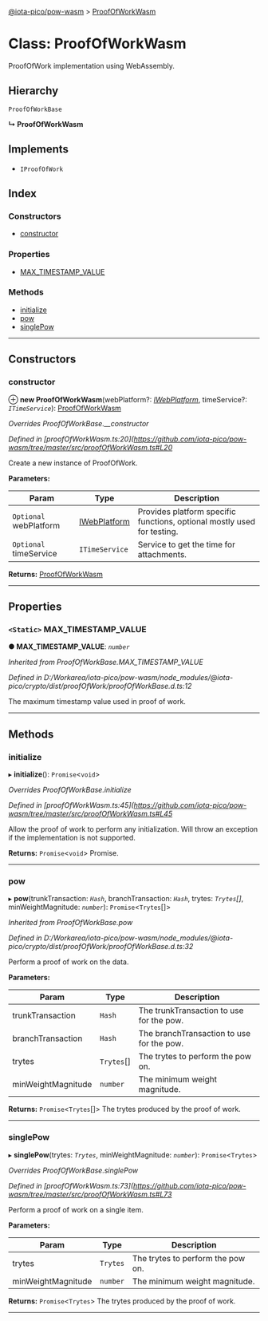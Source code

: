 [@iota-pico/pow-wasm](../README.md) > [ProofOfWorkWasm](../classes/proofofworkwasm.md)

# Class: ProofOfWorkWasm

ProofOfWork implementation using WebAssembly.

## Hierarchy

 `ProofOfWorkBase`

**↳ ProofOfWorkWasm**

## Implements

* `IProofOfWork`

## Index

### Constructors

* [constructor](proofofworkwasm.md#constructor)

### Properties

* [MAX_TIMESTAMP_VALUE](proofofworkwasm.md#max_timestamp_value)

### Methods

* [initialize](proofofworkwasm.md#initialize)
* [pow](proofofworkwasm.md#pow)
* [singlePow](proofofworkwasm.md#singlepow)

---

## Constructors

<a id="constructor"></a>

###  constructor

⊕ **new ProofOfWorkWasm**(webPlatform?: *[IWebPlatform](../interfaces/iwebplatform.md)*, timeService?: *`ITimeService`*): [ProofOfWorkWasm](proofofworkwasm.md)

*Overrides ProofOfWorkBase.__constructor*

*Defined in [proofOfWorkWasm.ts:20](https://github.com/iota-pico/pow-wasm/tree/master/src/proofOfWorkWasm.ts#L20*

Create a new instance of ProofOfWork.

**Parameters:**

| Param | Type | Description |
| ------ | ------ | ------ |
| `Optional` webPlatform | [IWebPlatform](../interfaces/iwebplatform.md) |  Provides platform specific functions, optional mostly used for testing. |
| `Optional` timeService | `ITimeService` |  Service to get the time for attachments. |

**Returns:** [ProofOfWorkWasm](proofofworkwasm.md)

___

## Properties

<a id="max_timestamp_value"></a>

### `<Static>` MAX_TIMESTAMP_VALUE

**● MAX_TIMESTAMP_VALUE**: *`number`*

*Inherited from ProofOfWorkBase.MAX_TIMESTAMP_VALUE*

*Defined in D:/Workarea/iota-pico/pow-wasm/node_modules/@iota-pico/crypto/dist/proofOfWork/proofOfWorkBase.d.ts:12*

The maximum timestamp value used in proof of work.

___

## Methods

<a id="initialize"></a>

###  initialize

▸ **initialize**(): `Promise`<`void`>

*Overrides ProofOfWorkBase.initialize*

*Defined in [proofOfWorkWasm.ts:45](https://github.com/iota-pico/pow-wasm/tree/master/src/proofOfWorkWasm.ts#L45*

Allow the proof of work to perform any initialization. Will throw an exception if the implementation is not supported.

**Returns:** `Promise`<`void`>
Promise.

___
<a id="pow"></a>

###  pow

▸ **pow**(trunkTransaction: *`Hash`*, branchTransaction: *`Hash`*, trytes: *`Trytes`[]*, minWeightMagnitude: *`number`*): `Promise`<`Trytes`[]>

*Inherited from ProofOfWorkBase.pow*

*Defined in D:/Workarea/iota-pico/pow-wasm/node_modules/@iota-pico/crypto/dist/proofOfWork/proofOfWorkBase.d.ts:32*

Perform a proof of work on the data.

**Parameters:**

| Param | Type | Description |
| ------ | ------ | ------ |
| trunkTransaction | `Hash` |  The trunkTransaction to use for the pow. |
| branchTransaction | `Hash` |  The branchTransaction to use for the pow. |
| trytes | `Trytes`[] |  The trytes to perform the pow on. |
| minWeightMagnitude | `number` |  The minimum weight magnitude. |

**Returns:** `Promise`<`Trytes`[]>
The trytes produced by the proof of work.

___
<a id="singlepow"></a>

###  singlePow

▸ **singlePow**(trytes: *`Trytes`*, minWeightMagnitude: *`number`*): `Promise`<`Trytes`>

*Overrides ProofOfWorkBase.singlePow*

*Defined in [proofOfWorkWasm.ts:73](https://github.com/iota-pico/pow-wasm/tree/master/src/proofOfWorkWasm.ts#L73*

Perform a proof of work on a single item.

**Parameters:**

| Param | Type | Description |
| ------ | ------ | ------ |
| trytes | `Trytes` |  The trytes to perform the pow on. |
| minWeightMagnitude | `number` |  The minimum weight magnitude. |

**Returns:** `Promise`<`Trytes`>
The trytes produced by the proof of work.

___

